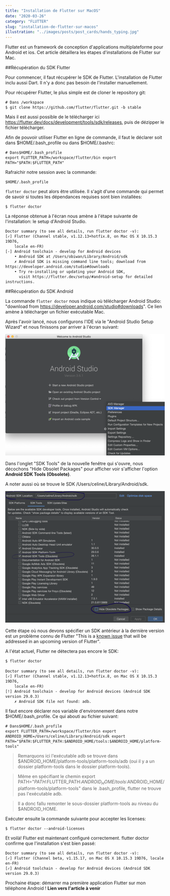 ```yaml
---
title: "Installation de Flutter sur MacOS"
date: "2020-03-26"
category: "FLUTTER"
slug: "installation-de-flutter-sur-macos"
illustration: "../images/posts/post_cards/hands_typing.jpg"
---
```


Flutter est un framework de conception d'applications multiplateforme pour Android et ios. Cet article détaillera les étapes d'installations de Flutter sur Mac.

##Récupération du SDK Flutter

Pour commencer, il faut récupérer le SDK de Flutter. L'installation de Flutter inclu aussi Dart. Il n'y a donc pas besoin de l'installer manuellement.

Pour récupérer Flutter, le plus simple est de cloner le repository git:

```
# Dans /workspace
$ git clone https://github.com/flutter/flutter.git -b stable
```

Mais il est aussi possible de le télécharger ici https://flutter.dev/docs/development/tools/sdk/releases, puis de dézipper le fichier télécharger.

Afin de pouvoir utiliser Flutter en ligne de commande, il faut le déclarer soit dans $HOME/.bash_profile ou dans $HOME/.bashrc:

```
# Dans$HOME/.bash_profile
export FLUTTER_PATH=/workspace/flutter/bin export PATH="$PATH:$FLUTTER_PATH"
```

Rafraichir notre session avec la commande:

```
$HOME/.bash_profile
```

`flutter doctor` peut alors être utilisée. Il s'agit d'une commande qui permet de savoir si toutes les dépendances requises sont bien installées:

```
$ flutter doctor
```

La réponse obtenue à l'écran nous amène à l'étape suivante de l'installation: le setup d'Android Studio.

```
Doctor summary (to see all details, run flutter doctor -v):
[✓] Flutter (Channel stable, v1.12.13+hotfix.8, on Mac OS X 10.15.3 19D76,
    locale en-FR)
[-] Android toolchain - develop for Android devices
    • Android SDK at /Users/obiwan/Library/Android/sdk
    ✗ Android SDK is missing command line tools; download from https://developer.android.com/studio#downloads
    • Try re-installing or updating your Android SDK,
      visit https://flutter.dev/setup/#android-setup for detailed instructions.
```

##Récupération du SDK Android

La commande `flutter doctor` nous indique où télécharger Android Studio: "download from https://developer.android.com/studio#downloads". Ce lien amène à télécharger un fichier exécutable Mac.

Après l'avoir lancé, nous configurons l'IDE via le "Android Studio Setup Wizard" et nous finissons par arriver à l'écran suivant:

![Android Studio > SDK Manager](../images/posts/20200326_installation_flutter_mac/sdk_manager.png)

Dans l'onglet "SDK Tools" de la nouvelle fenêtre qui s'ouvre, nous décochons "Hide Obsolet Packages" pour afficher voir s'afficher l'option **Android SDK Tools (Obsolete)**.

A noter aussi où se trouve le SDK /Users/celine/Library/Android/sdk.

![Android SDK Location](../images/posts/20200326_installation_flutter_mac/sdk_location.png)

Cette étape où nous devons spécifier un SDK antérieur à la dernière version est un problème connu de Flutter "This is a [known issue](https://github.com/flutter/flutter/issues/51712) that will be addressed in an upcoming version of Flutter".

A l'état actuel, Flutter ne détectera pas encore le SDK:

```
$ flutter doctor

Doctor summary (to see all details, run flutter doctor -v):
[✓] Flutter (Channel stable, v1.12.13+hotfix.8, on Mac OS X 10.15.3 19D76,
    locale en-FR)
[!] Android toolchain - develop for Android devices (Android SDK version 29.0.3)
    ✗ Android SDK file not found: adb.
```

Il faut encore déclarer nos variable d'environnement dans notre $HOME/.bash_profile. Ce qui abouti au fichier suivant:

```
# Dans$HOME/.bash_profile
export FLUTTER_PATH=/workspace/flutter/bin export ANDROID_HOME=/Users/celine/Library/Android/sdk export PATH="$PATH:$FLUTTER_PATH:$ANDROID_HOME/tools:$ANDROID_HOME/platform-tools"
```

> Remarquons ici l'exécutable adb se trouve dans $ANDROID_HOME/platform-tools/platform-tools/adb (oui il y a un dossier platform-tools dans le dossier platform-tools).

> Même en spécifiant le chemin export PATH="$PATH:$FLUTTER_PATH:$ANDROID_HOME/tools:$ANDROID_HOME/platform-tools/platform-tools" dans le .bash_profile, flutter ne trouve pas l'exécutable adb.

> Il a donc fallu remonter le sous-dossier platform-tools au niveau du $ANDROID_HOME.

Exécuter ensuite la commande suivante pour accepter les licenses:

```
$ flutter doctor --android-licenses
```

Et voilà! Flutter est maintenant configuré correctement. flutter doctor confirme que l'installation s'est bien passé:

```
Doctor summary (to see all details, run flutter doctor -v):
[✓] Flutter (Channel beta, v1.15.17, on Mac OS X 10.15.3 19D76, locale en-FR)
[✓] Android toolchain - develop for Android devices (Android SDK version 29.0.3)
```

Prochaine étape: démarrer ma première application Flutter sur mon téléphone Android ! **Lien vers l'article à venir**
